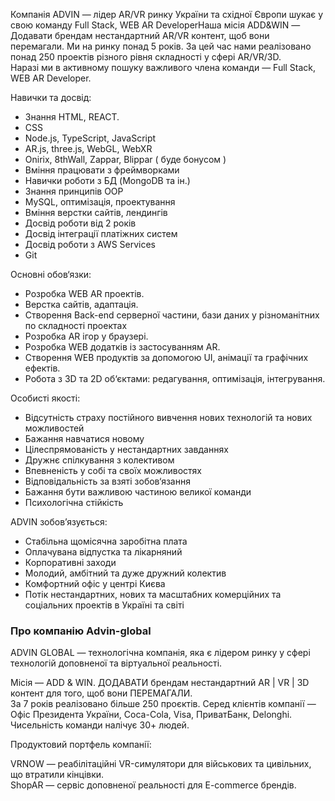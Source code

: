 Компанія ADVIN — лідер AR/VR ринку України та східної Європи шукає у свою
команду Full Stack, WEB AR DeveloperНаша місія ADD&WIN — Додавати брендам
нестандартний AR/VR контент, щоб вони перемагали. Ми на ринку понад 5 років.
За цей час нами реалізовано понад 250 проектів різного рівня складності у
сфері AR/VR/3D.  
Наразі ми в активному пошуку важливого члена команди — Full Stack, WEB AR
Developer.  
  
Навички та досвід:

  * Знання HTML, REACT.
  * CSS
  * Node.js, TypeScript, JavaScript
  * AR.js, three.js, WebGL, WebXR
  * Onirix, 8thWall, Zappar, Blippar ( буде бонусом )
  * Вміння працювати з фреймворками
  * Навички роботи з БД (MongoDВ та ін.)
  * Знання принципів OOP
  * MySQL, оптимізація, проектування
  * Вміння верстки сайтів, лендингів
  * Досвід роботи від 2 років
  * Досвід інтеграції платіжних систем
  * Досвід роботи з AWS Services
  * Git  

Основні обов‘язки:

  * Розробка WEB AR проектів.
  * Верстка сайтів, адаптація.
  * Створення Back-end серверної частини, бази даних у різноманітних по складності проектах
  * Розробка AR ігор у браузері.
  * Розробка WEB додатків із застосуванням AR.
  * Створення WEB продуктів за допомогою UI, анімації та графічних ефектів.
  * Робота з 3D та 2D об‘єктами: редагування, оптимізація, інтегрування.

  
Особисті якості:

  * Відсутність страху постійного вивчення нових технологій та нових можливостей
  * Бажання навчатися новому
  * Цілеспрямованість у нестандартних завданнях
  * Дружнє спілкування з колективом
  * Впевненість у собі та своїх можливостях
  * Відповідальність за взяті зобов‘язання
  * Бажання бути важливою частиною великої команди
  * Психологічна стійкість

  
ADVIN зобов’язується:

  * Стабільна щомісячна заробітна плата
  * Оплачувана відпустка та лікарняний
  * Корпоративні заходи
  * Молодий, амбітний та дуже дружний колектив
  * Комфортний офіс у центрі Києва
  * Потік нестандартних, нових та масштабних комерційних та соціальних проектів в Україні та світі

### Про компанію Advin-global

ADVIN GLOBAL — технологічна компанія, яка є лідером ринку у сфері технологій
доповненої та віртуальної реальності.

Місія — ADD & WIN. ДОДАВАТИ брендам нестандартний AR | VR | 3D контент для того, щоб вони ПЕРЕМАГАЛИ.  
За 7 років реалізовано більше 250 проєктів. Серед клієнтів компанії — Офіс
Президента України, Сoca-Cola, Visa, ПриватБанк, Delonghi. Чисельність команди
налічує 30+ людей.

Продуктовий портфель компанії:

VRNOW — реабілітаційні VR-симулятори для військових та цивільних, що втратили
кінцівки.  
ShopAR — сервіс доповненої реальності для E-commerce брендів.